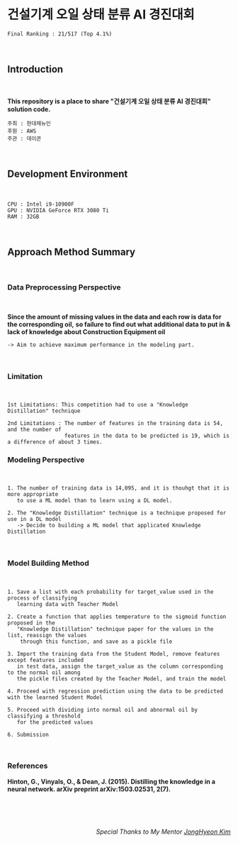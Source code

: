 # 건설기계 오일 상태 분류 AI 경진대회

```
Final Ranking : 21/517 (Top 4.1%)
```


</br>

## Introduction

</br>

__This repository is a place to share "건설기계 오일 상태 분류 AI 경진대회" solution code.__
</br>

```
주최 : 현대제뉴인
후원 : AWS
주관 : 데이콘
```
</br>


## Development Environment
</br>

```
CPU : Intel i9-10900F
GPU : NVIDIA GeForce RTX 3080 Ti
RAM : 32GB
```

</br>

## Approach Method Summary
</br>

### Data Preprocessing Perspective

<br>

__Since the amount of missing values in the data and each row is data for the  corresponding oil,__ 
__so failure to find out what additional data to put in & lack of knowledge about Construction Equipment oil__

    -> Aim to achieve maximum performance in the modeling part.


<br>

### Limitation

<br>

```
1st Limitations: This competition had to use a "Knowledge Distillation" technique

2nd Limitations : The number of features in the training data is 54, and the number of 
                  features in the data to be predicted is 19, which is a difference of about 3 times.
```


### Modeling Perspective

<br>

```
1. The number of training data is 14,095, and it is thouhgt that it is more appropriate 
   to use a ML model than to learn using a DL model.

2. The "Knowledge Distillation" technique is a technique proposed for use in a DL model 
   -> Decide to building a ML model that applicated Knowledge Distillation
```

<br>

### Model Building Method

<br>

```
1. Save a list with each probability for target_value used in the process of classifying
   learning data with Teacher Model

2. Create a function that applies temperature to the sigmoid function proposed in the 
   "Knowledge Distillation" technique paper for the values in the list, reassign the values 
    through this function, and save as a pickle file

3. Import the training data from the Student Model, remove features except features included 
   in test data, assign the target_value as the column corresponding to the normal oil among 
   the pickle files created by the Teacher Model, and train the model

4. Proceed with regression prediction using the data to be predicted with the learned Student Model

5. Proceed with dividing into normal oil and abnormal oil by classifying a threshold 
   for the predicted values

6. Submission
```

<br>


### References

__Hinton, G., Vinyals, O., & Dean, J. (2015). Distilling the knowledge in a neural network. arXiv preprint arXiv:1503.02531, 2(7).__



<br>

<br>

<br>



<div align=right>

_Special Thanks to My Mentor [JongHyeon Kim](https://github.com/bellhyeon)_

</div>

